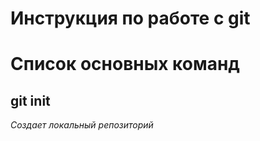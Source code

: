 # Инструкция по работе с git


# Список основных команд

## git init
*Создает локальный репозиторий*